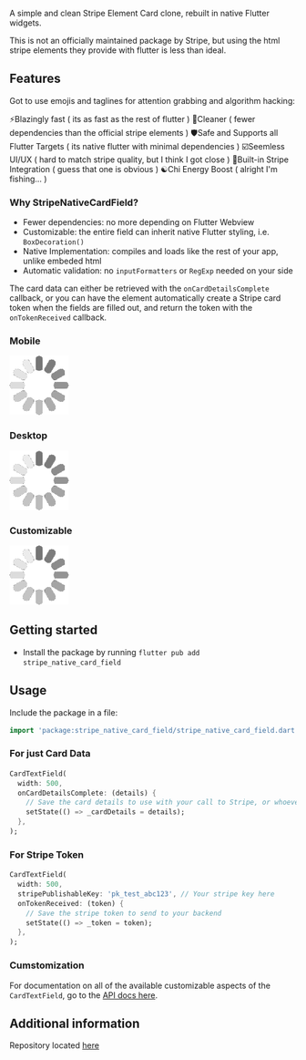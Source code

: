 A simple and clean Stripe Element Card clone, rebuilt in native Flutter widgets.

This is not an officially maintained package by Stripe, but using the html stripe
elements they provide with flutter is less than ideal.



## Features

Got to use emojis and taglines for attention grabbing and algorithm hacking:

⚡Blazingly fast ( its as fast as the rest of flutter )
🧹Cleaner ( fewer dependencies than the official stripe elements )
🛡️Safe and Supports all Flutter Targets ( its native flutter with minimal dependencies )
☑️Seemless UI/UX ( hard to match stripe quality, but I think I got close )
🔄Built-in Stripe Integration ( guess that one is obvious )
☯️Chi Energy Boost ( alright I'm fishing... )

### Why StripeNativeCardField?

- Fewer dependencies: no more depending on Flutter Webview
- Customizable: the entire field can inherit native Flutter styling, i.e. `BoxDecoration()`
- Native Implementation: compiles and loads like the rest of your app, unlike embeded html
- Automatic validation: no `inputFormatters` or `RegExp` needed on your side

The card data can either be retrieved with the `onCardDetailsComplete` callback, or
you can have the element automatically create a Stripe card token when the fields
are filled out, and return the token with the `onTokenReceived` callback.

### Mobile

![mobile showcase](./example/loading.gif)

### Desktop

![desktop showcase](./example/loading.gif)

### Customizable

![cumstomization showcase](./example/loading.gif)

## Getting started

- Install the package by running `flutter pub add stripe_native_card_field`

## Usage

Include the package in a file:


```dart
import 'package:stripe_native_card_field/stripe_native_card_field.dart';
```

### For just Card Data

```dart
CardTextField(
  width: 500,
  onCardDetailsComplete: (details) {
    // Save the card details to use with your call to Stripe, or whoever
    setState(() => _cardDetails = details);
  },
);
```

### For Stripe Token

```dart
CardTextField(
  width: 500,
  stripePublishableKey: 'pk_test_abc123', // Your stripe key here
  onTokenReceived: (token) {
    // Save the stripe token to send to your backend
    setState(() => _token = token);
  },
);
```

### Cumstomization

For documentation on all of the available customizable aspects of the `CardTextField`, go
to the [API docs here](https://pub.dev/documentation/stripe_native_card_field/latest/stripe_native_card_field/CardTextField-class.html).

## Additional information

Repository located [here](https://git.fosscat.com/n8r/stripe_native_card_field)
